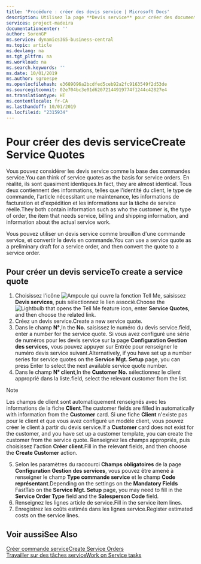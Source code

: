 ```yaml
---
title: 'Procédure : créer des devis service | Microsoft Docs'
description: Utilisez la page **Devis service** pour créer des documents dans lesquels vous saisissez des informations sur un service, tel que réparation et entretien, pour des articles de service à la demande du client. Vous pouvez utiliser un devis service comme brouillon d'une commande service, et convertir le devis en commande.
services: project-madeira
documentationcenter: ''
author: SorenGP
ms.service: dynamics365-business-central
ms.topic: article
ms.devlang: na
ms.tgt_pltfrm: na
ms.workload: na
ms.search.keywords: ''
ms.date: 10/01/2019
ms.author: sgroespe
ms.openlocfilehash: e3689096a2bcdfed5ceb92a2fc9163549f2d53de
ms.sourcegitcommit: 02e704bc3e01d62072144919774f1244c42827e4
ms.translationtype: HT
ms.contentlocale: fr-CA
ms.lasthandoff: 10/01/2019
ms.locfileid: "2315934"
---
```

# <a name="create-service-quotes"></a><span data-ttu-id="ecae2-104">Pour créer des devis service</span><span class="sxs-lookup"><span data-stu-id="ecae2-104">Create Service Quotes</span></span>
<span data-ttu-id="ecae2-105">Vous pouvez considérer les devis service comme la base des commandes service.</span><span class="sxs-lookup"><span data-stu-id="ecae2-105">You can think of service quotes as the basis for service orders.</span></span> <span data-ttu-id="ecae2-106">En réalité, ils sont quasiment identiques.</span><span class="sxs-lookup"><span data-stu-id="ecae2-106">In fact, they are almost identical.</span></span> <span data-ttu-id="ecae2-107">Tous deux contiennent des informations, telles que l'identité du client, le type de commande, l'article nécessitant une maintenance, les informations de facturation et d'expédition et les informations sur la tâche de service réelle.</span><span class="sxs-lookup"><span data-stu-id="ecae2-107">They both contain information such as who the customer is, the type of order, the item that needs service, billing and shipping information, and information about the actual service work.</span></span>
 
<span data-ttu-id="ecae2-108">Vous pouvez utiliser un devis service comme brouillon d'une commande service, et convertir le devis en commande.</span><span class="sxs-lookup"><span data-stu-id="ecae2-108">You can use a service quote as a preliminary draft for a service order, and then convert the quote to a service order.</span></span>  
  
## <a name="to-create-a-service-quote"></a><span data-ttu-id="ecae2-109">Pour créer un devis service</span><span class="sxs-lookup"><span data-stu-id="ecae2-109">To create a service quote</span></span>  
1. <span data-ttu-id="ecae2-110">Choisissez l'icône ![Ampoule qui ouvre la fonction Tell Me](media/ui-search/search_small.png "Dites-moi ce que vous voulez faire"), saisissez **Devis services**, puis sélectionnez le lien associé.</span><span class="sxs-lookup"><span data-stu-id="ecae2-110">Choose the ![Lightbulb that opens the Tell Me feature](media/ui-search/search_small.png "Tell me what you want to do") icon, enter **Service Quotes**, and then choose the related link.</span></span>  
2. <span data-ttu-id="ecae2-111">Créez un devis service.</span><span class="sxs-lookup"><span data-stu-id="ecae2-111">Create a new service quote.</span></span>  
3. <span data-ttu-id="ecae2-112">Dans le champ **N°**,</span><span class="sxs-lookup"><span data-stu-id="ecae2-112">In the **No.**</span></span> <span data-ttu-id="ecae2-113">saisissez le numéro du devis service.</span><span class="sxs-lookup"><span data-stu-id="ecae2-113">field, enter a number for the service quote.</span></span> <span data-ttu-id="ecae2-114">Si vous avez configuré une série de numéros pour les devis service sur la page **Configuration Gestion des services,** vous pouvez appuyer sur Entrée pour renseigner le numéro devis service suivant.</span><span class="sxs-lookup"><span data-stu-id="ecae2-114">Alternatively, if you have set up a number series for service quotes on the **Service Mgt. Setup** page, you can press Enter to select the next available service quote number.</span></span>  
4. <span data-ttu-id="ecae2-115">Dans le champ **N° client**,</span><span class="sxs-lookup"><span data-stu-id="ecae2-115">In the **Customer No.**</span></span>  <span data-ttu-id="ecae2-116">sélectionnez le client approprié dans la liste.</span><span class="sxs-lookup"><span data-stu-id="ecae2-116">field, select the relevant customer from the list.</span></span>  

  > [!Note]  
  >  <span data-ttu-id="ecae2-117">Les champs de client sont automatiquement renseignés avec les informations de la fiche **Client**.</span><span class="sxs-lookup"><span data-stu-id="ecae2-117">The customer fields are filled in automatically with information from the **Customer** card.</span></span> <span data-ttu-id="ecae2-118">Si une fiche **Client** n'existe pas pour le client et que vous avez configuré un modèle client, vous pouvez créer le client à partir du devis service.</span><span class="sxs-lookup"><span data-stu-id="ecae2-118">If a **Customer** card does not exist for the customer, and you have set up a customer template, you can create the customer from the service quote.</span></span> <span data-ttu-id="ecae2-119">Renseignez les champs appropriés, puis choisissez l'action **Créer client**.</span><span class="sxs-lookup"><span data-stu-id="ecae2-119">Fill in the relevant fields, and then choose the **Create Customer** action.</span></span>  
  
5. <span data-ttu-id="ecae2-120">Selon les paramètres du raccourci **Champs obligatoires** de la page **Configuration Gestion des services**, vous pouvez être amené à renseigner le champ **Type commande service** et le champ **Code représentant**.</span><span class="sxs-lookup"><span data-stu-id="ecae2-120">Depending on the settings on the **Mandatory Fields** FastTab on the **Service Mgt. Setup** page, you may need to fill in the **Service Order Type** field and the **Salesperson Code** field.</span></span>  
6. <span data-ttu-id="ecae2-121">Renseignez les lignes article de service.</span><span class="sxs-lookup"><span data-stu-id="ecae2-121">Fill in the service item lines.</span></span>  
7. <span data-ttu-id="ecae2-122">Enregistrez les coûts estimés dans les lignes service.</span><span class="sxs-lookup"><span data-stu-id="ecae2-122">Register estimated costs on the service lines.</span></span>  
  
## <a name="see-also"></a><span data-ttu-id="ecae2-123">Voir aussi</span><span class="sxs-lookup"><span data-stu-id="ecae2-123">See Also</span></span>  
[<span data-ttu-id="ecae2-124">Créer commande service</span><span class="sxs-lookup"><span data-stu-id="ecae2-124">Create Service Orders</span></span>](service-how-to-create-service-orders.md)  
[<span data-ttu-id="ecae2-125">Travailler sur des tâches service</span><span class="sxs-lookup"><span data-stu-id="ecae2-125">Work on Service tasks</span></span>](service-how-to-work-on-service-tasks.md)  

 